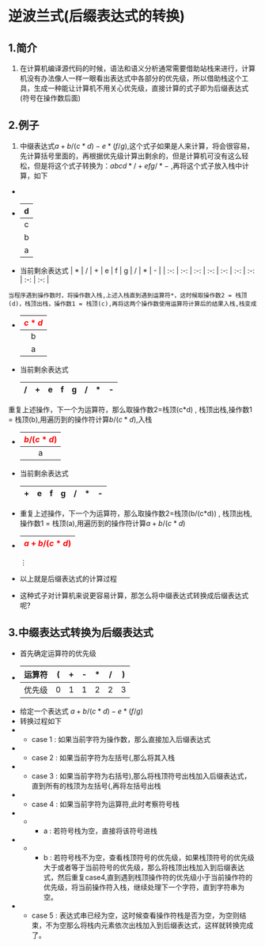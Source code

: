 <h1>逆波兰式(后缀表达式的转换)</h1>

<h2>1.简介</h2>

  1. 在计算机编译源代码的时候，语法和语义分析通常需要借助站栈来进行，计算机没有办法像人一样一眼看出表达式中各部分的优先级，所以借助栈这个工具，生成一种能让计算机不用关心优先级，直接计算的式子即为后缀表达式(符号在操作数后面)

<h2>2.例子</h2>

  1. 中缀表达式$a+b/(c*d)-e*(f/g)$,这个式子如果是人来计算，将会很容易，先计算括号里面的，再根据优先级计算出剩余的，但是计算机可没有这么轻松，但是将这个式子转换为：$abcd*/+efg/*-$ ,再将这个式子放入栈中计算，如下
    
  + 
  +  | d |
     | :-: |
     | c |
     | b |
     | a |
   + 当前剩余表达式
     | * | / | + | e | f | g | / | * | - |
     | :-: | :-: | :-: | :-: | :-: | :-: | :-: | :-: | :-: | 

    当程序遇到操作数时，将操作数入栈,上述入栈直到遇到运算符*，这时候取操作数2 = 栈顶(d)，栈顶出栈，操作数1 = 栈顶(c),再将这两个操作数使用运算符计算后的结果入栈,栈变成
    
  +  
    | <font color="red">$c*d$</font> |
    | :-: |
    | b |
    | a |
  + 当前剩余表达式
  
     | / | + | e | f | g | / | * | - |
     | :-: | :-: | :-: | :-: | :-: | :-: | :-: | :-: | 

  重复上述操作，下一个为运算符，那么取操作数2=栈顶(c*d) , 栈顶出栈,操作数1 = 栈顶(b),用遍历到的操作符计算$b/(c*d)$,入栈

  +  
    | <font color="red">$b/(c*d)$</font> |
    | :-: |
    | a |
  + 当前剩余表达式

    | + | e | f | g | / | * | - |
    | :-: | :-: | :-: | :-: | :-: | :-: | :-: |
  + 重复上述操作，下一个为运算符，那么取操作数2=栈顶(b/(c*d)) , 栈顶出栈,操作数1 = 栈顶(a),用遍历到的操作符计算$a+b/(c*d)$
  +  
    | <font color="red">$a+b/(c*d)$</font> |
    | :-: |
  
    $\vdots$

  + 以上就是后缀表达式的计算过程
  + 这种式子对计算机来说更容易计算，那怎么将中缀表达式转换成后缀表达式呢?

<h2>3.中缀表达式转换为后缀表达式</h2>  

  + 首先确定运算符的优先级
  +  
    | 运算符 | ( | + | - | * | / | ) |
    | :-: | :-: | :-: | :-: | :-: | :-: | :-: |
    | 优先级 | 0 | 1 | 1 | 2 | 2 | 3 |
  + 给定一个表达式 $a+b/(c*d)-e*(f/g)$
  + 转换过程如下
  + + case 1 : 如果当前字符为操作数，那么直接加入后缀表达式
  + + case 2 : 如果当前字符为左括号(,那么将其入栈
  + + case 3 : 如果当前字符为右括号),那么将栈顶符号出栈加入后缀表达式，直到所有的栈顶为左括号(,再将左括号出栈
  + + case 4 : 如果当前字符为运算符,此时考察符号栈
  + + + a :  若符号栈为空，直接将该符号进栈
  + + + b :  若符号栈不为空，查看栈顶符号的优先级，如果栈顶符号的优先级大于或者等于当前符号的优先级，那么将栈顶出栈加入到后缀表达式，然后重复case4,直到遇到栈顶操作符的优先级小于当前操作符的优先级，将当前操作符入栈，继续处理下一个字符，直到字符串为空。
  + + case 5 : 表达式串已经为空，这时候查看操作符栈是否为空，为空则结束，不为空那么将栈内元素依次出栈加入到后缀表达式，这样就转换完成了。